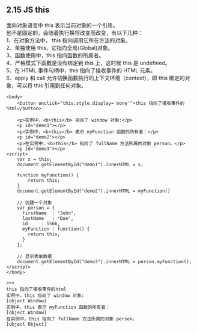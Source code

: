## 2.15 JS this 

面向对象语言中 this 表示当前对象的一个引用。      
他不是固定的，会随着执行换将改变而改变，有以下几种：      
1、在对象方法中， this 指向调用它所在方法的对象。         
2、单独使用 this，它指向全局(Global)对象。           
3、函数使用中，this 指向函数的所属者。                   
4、严格模式下函数是没有绑定到 this 上，这时候 this 是 undefined。             
5、在 HTML 事件句柄中，this 指向了接收事件的 HTML 元素。            
6、apply 和 call 允许切换函数执行的上下文环境（context），即 this 绑定的对象，可以将 this 引用到任何对象。        



```
<body>
    <button onclick="this.style.display='none'">this 指向了接收事件的html</button>
	
    <p>实例中，<b>this</b> 指向了 window 对象:</p>
    <p id="demo1"></p>
	<p>实例中，<b>this</b> 表示 myFunction 函数的所有者：</p>
	<p id="demo2"></p>
	<p>在实例中，<b>this</b> 指向了 fullName 方法所属的对象 person。</p>
    <p id="demo3"></p>
<script>
    var x = this;
    document.getElementById("demo1").innerHTML = x;
	
	function myFunction() {
        return this;
    }
	document.getElementById("demo2").innerHTML = myFunction()
	
	// 创建一个对象
    var person = {
      firstName  : "John",
      lastName   : "Doe",
      id     : 5566,
      myFunction : function() {
        return this;
      }
    };
    
    // 显示表单数据
    document.getElementById("demo3").innerHTML = person.myFunction();
</script>
</body>

>>>
this 指向了接收事件的html
实例中，this 指向了 window 对象:
[object Window]
实例中，this 表示 myFunction 函数的所有者：
[object Window]
在实例中，this 指向了 fullName 方法所属的对象 person。
[object Object]
```